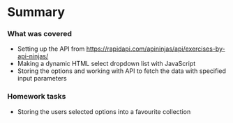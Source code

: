 # Summary
### What was covered 
- Setting up the API from https://rapidapi.com/apininjas/api/exercises-by-api-ninjas/
- Making a dynamic HTML select dropdown list with JavaScript
- Storing the options and working with API to fetch the data with specified input parameters

### Homework tasks
- Storing the users selected options into a favourite collection
